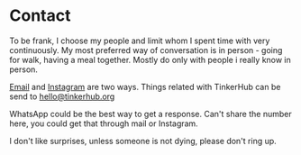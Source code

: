 # Contact

To be frank, I choose my people and limit whom I spent time with very continuously. My most preferred way of conversation is in person - going for walk, having a meal together. Mostly do only with people i really know in person.

[Email](mailto:meharmp@gmail.com) and [Instagram](http://instagram.com/meharmp) are two ways. Things related with TinkerHub can be send to hello@tinkerhub.org

WhatsApp could be the best way to get a response. Can't share the number here, you could get that through mail or Instagram.

I don't like surprises, unless someone is not dying, please don't ring up.

